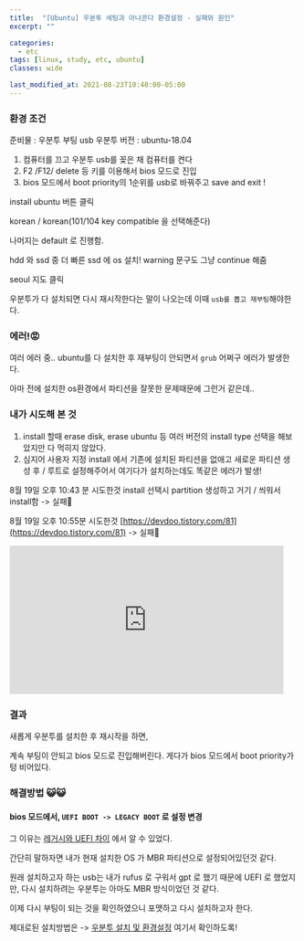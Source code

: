 ```yaml
---
title:  "[Ubuntu] 우분투 세팅과 아나콘다 환경설정 - 실패와 원인"
excerpt: ""

categories:
  - etc
tags: [linux, study, etc, ubuntu]
classes: wide

last_modified_at: 2021-08-23T10:40:00-05:00
---
```


### 환경 조건
준비물 : 우분투 부팅 usb 우분투 버전 : ubuntu-18.04

1. 컴퓨터를 끄고 우분투 usb를 꽂은 채 컴퓨터를 켠다
2. F2 /F12/ delete 등 키를 이용해서 bios 모드로 진입
3. bios 모드에서 boot priority의 1순위를 usb로 바꿔주고 save and exit !

install ubuntu 버튼 클릭

korean / korean(101/104 key compatible 을 선택해준다)

나머지는 default 로 진행함.

hdd 와 ssd 중 더 빠른 ssd 에 os 설치! warning 문구도 그냥 continue 해줌

seoul 지도 클릭

우분투가 다 설치되면 다시 재시작한다는 말이 나오는데 이때 `usb를 뽑고 재부팅`해야한다.


### 에러!😡
여러 에러 중..
ubuntu를 다 설치한 후 재부팅이 안되면서 `grub` 어쩌구 에러가 발생한다. 

아마 전에 설치한 os환경에서 파티션을 잘못한 문제때문에 그런거 같은데..

### 내가 시도해 본 것

1. install 할때 erase disk, erase ubuntu 등 여러 버전의 install type 선택을 해보았지만 다 먹히지 않았다.
2. 심지어 사용자 지정 install 에서 기존에 설치된 파티션을 없애고 새로운 파티션 생성 후 / 루트로 설정해주어서 여기다가 설치하는데도 똑같은 에러가 발생!


8월 19일 오후 10:43 분 시도한것
install 선택시 partition 생성하고 거기 / 씌워서 install함  -> 실패🥵

8월 19일 오후 10:55분 시도한것
[https://devdoo.tistory.com/81](https://devdoo.tistory.com/81)   -> 실패🥵



<iframe src="https://giphy.com/embed/60yTQLK9O7XlS" width="480" height="260" frameBorder="0" class="giphy-embed" allowFullScreen></iframe>


### 결과

새롭게 우분투를 설치한 후 재시작을 하면, 

계속 부팅이 안되고 bios 모드로 진입해버린다. 게다가 bios 모드에서 boot priority가 텅 비어있다.


### 해결방법 😺😺

#### bios 모드에서, `UEFI BOOT -> LEGACY BOOT` 로 설정 변경

그 이유는 [레거시와 UEFI 차이](https://m.blog.naver.com/jjc2294/221764257268) 에서 알 수 있었다.

간단히 말하자면 내가 현재 설치한 OS 가 MBR 파티션으로 설정되어있던것 같다.

원래 설치하고자 하는 usb는 내가 rufus 로 구워서 gpt 로 했기 때문에 UEFI 로 했었지만, 다시 설치하려는 우분투는 아마도 MBR 방식이었던 것 같다.

이제 다시 부팅이 되는 것을 확인하였으니 포맷하고 다시 설치하고자 한다.

제대로된 설치방법은 -> [우분투 설치 및 환경설정](https://chaelin0722.github.io/etc/server_setting_success/) 여기서 확인하도록!


